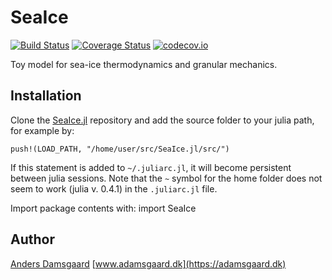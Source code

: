 # SeaIce

[![Build Status](https://travis-ci.org/anders-dc/SeaIce.jl.svg?branch=master)](https://travis-ci.org/anders-dc/SeaIce.jl) [![Coverage Status](https://coveralls.io/repos/anders-dc/SeaIce.jl/badge.svg?branch=master&service=github)](https://coveralls.io/github/anders-dc/SeaIce.jl?branch=master) [![codecov.io](http://codecov.io/github/anders-dc/SeaIce.jl/coverage.svg?branch=master)](http://codecov.io/github/anders-dc/SeaIce.jl?branch=master)

Toy model for sea-ice thermodynamics and granular mechanics.

## Installation
Clone the [SeaIce.jl](https://github.com/anders-dc/SeaIce.jl) repository and add 
the source folder to your julia path, for example by:

    push!(LOAD_PATH, "/home/user/src/SeaIce.jl/src/")

If this statement is added to `~/.juliarc.jl`, it will become persistent between
julia sessions. Note that the `~` symbol for the home folder does not seem to
work (julia v. 0.4.1) in the `.juliarc.jl` file.

Import package contents with:
    import SeaIce

## Author
[Anders Damsgaard](mailto:andersd@riseup.net) 
[www.adamsgaard.dk](https://adamsgaard.dk)

